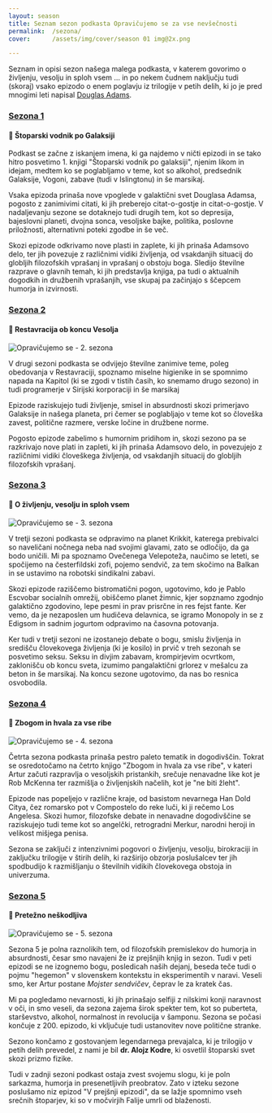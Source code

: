 ```yaml
---
layout: season
title: Seznam sezon podkasta Opravičujemo se za vse nevšečnosti
permalink:  /sezona/
cover:      /assets/img/cover/season 01 img@2x.png

---
```


Seznam in opisi sezon našega malega podkasta, v katerem govorimo o življenju, vesolju in sploh vsem ... in po nekem čudnem naključju tudi (skoraj) vsako epizodo o enem poglavju iz trilogije v petih delih, ki jo je pred mnogimi leti napisal [Douglas Adams](https://sl.wikipedia.org/wiki/Douglas_Adams). 

### [Sezona 1](../sezona/01/)
#### 📖 Štoparski vodnik po Galaksiji
<!-- <img class="post-content" src="/assets/img/cover/season 01 img@2x.png" alt="Opravičujemo se - 1. sezona" /> -->

Podkast se začne z iskanjem imena, ki ga najdemo v ničti epizodi in se tako hitro posvetimo 1. knjigi "Štoparski vodnik po galaksiji", njenim likom in idejam, medtem ko se poglabljamo v teme, kot so alkohol, predsednik Galaksije, Vogoni, zabave (tudi v Islingtonu) in še marsikaj. 

Vsaka epizoda prinaša nove vpoglede v galaktični svet Douglasa Adamsa, pogosto z zanimivimi citati, ki jih preberejo citat-o-gostje in citat-o-gostje. V nadaljevanju sezone se dotaknejo tudi drugih tem, kot so depresija, bajeslovni planeti, dvojna sonca, vesoljske bajke, politika, poslovne priložnosti, alternativni poteki zgodbe in še več.

Skozi epizode odkrivamo nove plasti in zaplete, ki jih prinaša Adamsovo delo, ter jih povezuje z različnimi vidiki življenja, od vsakdanjih situacij do globljih filozofskih vprašanj in vprašanj o obstoju boga. Sledijo številne razprave o glavnih temah, ki jih predstavlja knjiga, pa tudi o aktualnih dogodkih in družbenih vprašanjih, vse skupaj pa začinjajo s ščepcem humorja in izvirnosti.

### [Sezona 2](../sezona/02/)
#### 📖 Restavracija ob koncu Vesolja
<img class="post-content" src="/assets/img/cover/season 02 img@2x.png" alt="Opravičujemo se - 2. sezona" />

V drugi sezoni podkasta se odvijejo številne zanimive teme, poleg obedovanja v Restavraciji, spoznamo miselne higienike in se spomnimo napada na Kapitol (ki se zgodi v tistih časih, ko snemamo drugo sezono) in tudi programerje v Sirijski korporaciji in še marsikaj

Epizode raziskujejo tudi življenje, smisel in absurdnosti skozi primerjavo Galaksije in našega planeta, pri čemer se poglabljajo v teme kot so človeška zavest, politične razmere, verske ločine in družbene norme.

Pogosto epizode zabelimo s humornim pridihom in, skozi sezono pa se razkrivajo nove plati in zapleti, ki jih prinaša Adamsovo delo, in povezujejo z različnimi vidiki človeškega življenja, od vsakdanjih situacij do globljih filozofskih vprašanj.


<!-- *GPT* Epizode se dotikajo letenja, stripovskih junakov, Balkana, robotskih zabav, matematičnih paradoksov in družabnih omrežij, med drugim. V ospredju so tudi humor, filozofske razprave in spomini na zgodovinske dogodke, kot so vojne, politični režimi in tehnološki napredki. Skozi številne citate, prebrane s strani različnih gostov, poslušalci vstopajo v raznolik svet Douglasa Adamsa, ki navdihuje razmišljanje o smislu življenja in univerzuma. Vsaka epizoda prinaša svež vpogled v galaktični svet in hkrati spodbuja k razmisleku o človeški eksistenci in družbenih izzivih. -->


### [Sezona 3](../sezona/03/)
#### 📖 O življenju, vesolju in sploh vsem
<img class="post-content" src="/assets/img/cover/season 03 img@2x.png" alt="Opravičujemo se - 3. sezona" />

V tretji sezoni podkasta se odpravimo na planet Krikkit, katerega prebivalci so naveličani nočnega neba nad svojimi glavami, zato se odločijo, da ga bodo uničili. Mi pa spoznamo Ovečenega Velepoteža, naučimo se leteti, se spočijemo na česterfildski zofi, pojemo sendvič, za tem skočimo na Balkan in se ustavimo na robotski sindikalni zabavi.

Skozi epizode raziščemo bistromatični pogon, ugotovimo, kdo je Pablo Escvobar socialnih omrežij, obiščemo planet žimnic, kjer sopznamo zgodnjo galaktično zgodovino, lepe pesmi in prav prisrčne in res fejst fante. Ker vemo, da je nezaposlen um hudičeva delavnica, se igramo Monopoly in se z Edigsom in sadnim jogurtom odpravimo na časovna potovanja.

Ker tudi v tretji sezoni ne izostanejo debate o bogu, smislu življenja in središču človekovega življenja (ki je kosilo) in prvič v treh sezonah se posvetimo seksu. Seksu in divjim zabavam, krompirjevim ocvrtkom, zaklonišču ob koncu sveta, izumimo pangalaktični grlorez v mešalcu za beton in še marsikaj. Na koncu sezone ugotovimo, da nas bo resnica osvobodila. 

### [Sezona 4](../sezona/04/)
#### 📖 Zbogom in hvala za vse ribe
<img class="post-content" src="/assets/img/cover/season 04 img@2x.png" alt="Opravičujemo se - 4. sezona" />

Četrta sezona podkasta prinaša pestro paleto tematik in dogodivščin. Tokrat se osredotočamo na četrto knjigo "Zbogom in hvala za vse ribe", v kateri Artur začuti razpravlja o vesoljskih pristankih, srečuje nenavadne like kot je Rob McKenna ter razmišlja o življenjskih načelih, kot je "ne biti žleht".

Epizode nas popeljejo v različne kraje, od basistom nevarnega Han Dold Citya, čez romarsko pot v Compostelo do reke luči, ki ji rečemo Los Angelesa. Skozi humor, filozofske debate in nenavadne dogodivščine se raziskujejo tudi teme kot so angelčki, retrogradni Merkur, narodni heroji in velikost mišjega penisa.

Sezona se zaključi z intenzivnimi pogovori o življenju, vesolju, birokraciji in zaključku trilogije v štirih delih, ki razširijo obzorja poslušalcev ter jih spodbudijo k razmišljanju o številnih vidikih človekovega obstoja in univerzuma. 

### [Sezona 5](../sezona/05/)
#### 📖 Pretežno neškodljiva
<img class="post-content" src="/assets/img/cover/season 05 img@2x.png" alt="Opravičujemo se - 5. sezona" />

Sezona 5 je polna raznolikih tem, od filozofskih premislekov do humorja in absurdnosti, česar smo navajeni že iz prejšnjih knjig in sezon. Tudi v peti epizodi se ne izognemo bogu, posledicah naših dejanj, beseda teče tudi o pojmu "hegemon" v slovenskem kontekstu in eksperimentih v naravi. Veseli smo, ker Artur postane *Mojster sendvičev*, čeprav le za kratek čas.

Mi pa pogledamo nevarnosti, ki jih prinašajo selfiji z nilskimi konji naravnost v oči, in smo veseli, da sezona zajema širok spekter tem, kot so puberteta, starševstvo, alkohol, normalnost in revolucija v šamponu. Sezona se počasi končuje z 200. epizodo, ki vključuje tudi ustanovitev nove politične stranke. 

Sezono končamo z gostovanjem legendarnega prevajalca, ki je trilogijo v petih delih prevedel, z nami je bil **dr. Alojz Kodre**, ki osvetlil štoparski svet skozi prizmo fizike. 

Tudi v zadnji sezoni podkast ostaja zvest svojemu slogu, ki je poln sarkazma, humorja in presenetljivih preobratov. Zato v izteku sezone poslušamo niz epizod "V prejšnji epizodi", da se lažje spomnimo vseh srečnih štoparjev, ki so v močvirjih Falije umrli od blaženosti. 
